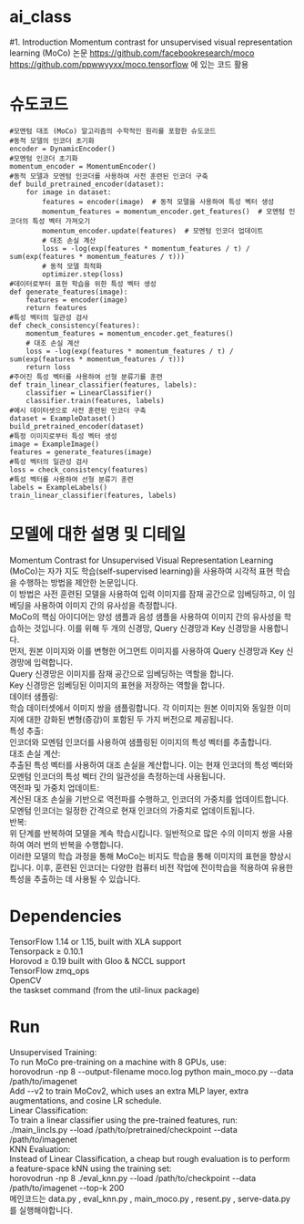 # ai_class
#1. Introduction
Momentum contrast for unsupervised visual representation learning (MoCo) 논문
https://github.com/facebookresearch/moco
https://github.com/ppwwyyxx/moco.tensorflow 에 있는 코드 활용
# 슈도코드
```
#모멘텀 대조 (MoCo) 알고리즘의 수학적인 원리를 포함한 슈도코드  
#동적 모델의 인코더 초기화  
encoder = DynamicEncoder()  
#모멘텀 인코더 초기화  
momentum_encoder = MomentumEncoder()  
#동적 모델과 모멘텀 인코더를 사용하여 사전 훈련된 인코더 구축  
def build_pretrained_encoder(dataset):  
    for image in dataset:  
        features = encoder(image)  # 동적 모델을 사용하여 특성 벡터 생성  
        momentum_features = momentum_encoder.get_features()  # 모멘텀 인코더의 특성 벡터 가져오기  
        momentum_encoder.update(features)  # 모멘텀 인코더 업데이트  
        # 대조 손실 계산  
        loss = -log(exp(features * momentum_features / τ) / sum(exp(features * momentum_features / τ)))  
        # 동적 모델 최적화  
        optimizer.step(loss)  
#데이터로부터 표현 학습을 위한 특성 벡터 생성  
def generate_features(image):  
    features = encoder(image)  
    return features  
#특성 벡터의 일관성 검사  
def check_consistency(features):  
    momentum_features = momentum_encoder.get_features()  
    # 대조 손실 계산  
    loss = -log(exp(features * momentum_features / τ) / sum(exp(features * momentum_features / τ)))  
    return loss  
#주어진 특성 벡터를 사용하여 선형 분류기를 훈련  
def train_linear_classifier(features, labels):  
    classifier = LinearClassifier()  
    classifier.train(features, labels)  
#예시 데이터셋으로 사전 훈련된 인코더 구축  
dataset = ExampleDataset()  
build_pretrained_encoder(dataset)  
#특정 이미지로부터 특성 벡터 생성  
image = ExampleImage()  
features = generate_features(image)  
#특성 벡터의 일관성 검사  
loss = check_consistency(features)  
#특성 벡터를 사용하여 선형 분류기 훈련  
labels = ExampleLabels()  
train_linear_classifier(features, labels)  
```
# 모델에 대한 설명 및 디테일  
Momentum Contrast for Unsupervised Visual Representation Learning (MoCo)는 자가 지도 학습(self-supervised learning)을 사용하여 시각적 표현 학습을 수행하는 방법을 제안한 논문입니다.   
이 방법은 사전 훈련된 모델을 사용하여 입력 이미지를 잠재 공간으로 임베딩하고, 이 임베딩을 사용하여 이미지 간의 유사성을 측정합니다.  
MoCo의 핵심 아이디어는 양성 샘플과 음성 샘플을 사용하여 이미지 간의 유사성을 학습하는 것입니다. 
이를 위해 두 개의 신경망, Query 신경망과 Key 신경망을 사용합니다.  
먼저, 원본 이미지와 이를 변형한 어그먼트 이미지를 사용하여 Query 신경망과 Key 신경망에 입력합니다.  
Query 신경망은 이미지를 잠재 공간으로 임베딩하는 역할을 합니다.  
Key 신경망은 임베딩된 이미지의 표현을 저장하는 역할을 합니다.  
데이터 샘플링:  
학습 데이터셋에서 이미지 쌍을 샘플링합니다. 각 이미지는 원본 이미지와 동일한 이미지에 대한 강화된 변형(증강)이 포함된 두 가지 버전으로 제공됩니다.  
특성 추출:  
인코더와 모멘텀 인코더를 사용하여 샘플링된 이미지의 특성 벡터를 추출합니다.  
대조 손실 계산:  
추출된 특성 벡터를 사용하여 대조 손실을 계산합니다. 이는 현재 인코더의 특성 벡터와 모멘텀 인코더의 특성 벡터 간의 일관성을 측정하는데 사용됩니다.  
역전파 및 가중치 업데이트:  
계산된 대조 손실을 기반으로 역전파를 수행하고, 인코더의 가중치를 업데이트합니다.  
모멘텀 인코더는 일정한 간격으로 현재 인코더의 가중치로 업데이트됩니다.  
반복:  
위 단계를 반복하여 모델을 계속 학습시킵니다. 일반적으로 많은 수의 이미지 쌍을 사용하여 여러 번의 반복을 수행합니다.  
이러한 모델의 학습 과정을 통해 MoCo는 비지도 학습을 통해 이미지의 표현을 향상시킵니다. 이후, 훈련된 인코더는 다양한 컴퓨터 비전 작업에 전이학습을 적용하여 유용한 특성을 추출하는 데 사용될 수 있습니다.  


# Dependencies
TensorFlow 1.14 or 1.15, built with XLA support  
Tensorpack ≥ 0.10.1  
Horovod ≥ 0.19 built with Gloo & NCCL support  
TensorFlow zmq_ops  
OpenCV  
the taskset command (from the util-linux package)  
# Run
Unsupervised Training:  
To run MoCo pre-training on a machine with 8 GPUs, use:  
horovodrun -np 8 --output-filename moco.log python main_moco.py --data /path/to/imagenet  
Add --v2 to train MoCov2, which uses an extra MLP layer, extra augmentations, and cosine LR schedule.  
Linear Classification:  
To train a linear classifier using the pre-trained features, run:  
./main_lincls.py --load /path/to/pretrained/checkpoint --data /path/to/imagenet  
KNN Evaluation:  
Instead of Linear Classification, a cheap but rough evaluation is to perform a feature-space kNN using the training set:  
horovodrun -np 8 ./eval_knn.py --load /path/to/checkpoint --data /path/to/imagenet --top-k 200  
메인코드는 data.py , eval_knn.py , main_moco.py , resent.py , serve-data.py 를 실행해야합니다.  
